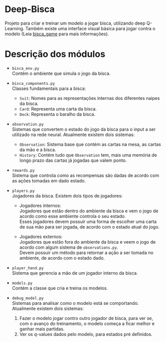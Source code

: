 # Deep-Bisca
Projeto para criar e treinar um modelo a jogar bisca, utilizando deep Q-Learning. Também existe uma interface visual básica para jogar contra o modelo (Leia [bisca_game](/bisca_game/README.md) para mais informações).

# Descrição dos módulos
- `bisca_env.py`  
  Contém o ambiente que simula o jogo da bisca. 

- `bisca_components.py`    
  Classes fundamentais para a bisca:
  - `Suit`: Nomes para as representações internas dos diferentes naipes da bisca.
  - `Card`: Representa uma carta da bisca.
  - `Deck`: Representa o baralho da bisca.

- `observation.py`  
  Sistemas que convertem o estado do jogo da bisca para o input a ser utilizado na rede neural.
  Atualmente existem dois sistemas:
  - `Observation`: Sistema base que contém as cartas na mesa, as cartas da mão e a bisca.
  - `History`: Contém tudo que `Observation` tem, mais uma memória de longo prazo das cartas já jogadas que valem ponto.

- `rewards.py`  
  Sistema que controla como as recompensas são dadas de acordo com as ações tomadas em dado estado.

- `players.py`  
  Jogadores da bisca. Existem dois tipos de jogadores:
  - Jogadores internos:  
  Jogadores que estão dentro do ambiente da bisca e vem o jogo de acordo como esse ambiente controla o seu estado.  
  Esses jogadores devem possuir uma forma de escolher uma carta de sua mão para ser jogada, de acordo com o estado atual do jogo.
 
  - Jogadores externos:   
  Jogadores que estão fora do ambiente da bisca e veem o jogo de acordo com algum sistema de `observations.py`.  
  Devem possuir um método para retornar a ação a ser tomada no ambiente, de acordo com o estado dado.  
  
- `player_hand.py`    
  Sistema que gerencia a mão de um jogador interno da bisca.
 
- `models.py`  
  Contém a classe que cria e treina os modelos.
  
- `debug_model.py`  
  Sistemas para analisar como o modelo está se comportando. Atualmente existem dois sistemas:  
    1. Fazer o modelo jogar contro outro jogador de bisca, para ver se, com o avanço do treinamento, o modelo começa a ficar melhor e ganhar mais partidas.
    2. Ver os q-values dados pelo modelo, para estados pré definidos.
